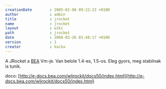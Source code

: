 ```yaml
---
creationDate        : 2005-02-08 09:22:23 +0100 
author              : admin 
title               : jrocket 
name                : jrocket 
layout              : wiki 
path                : jrocket 
date                : 2006-03-26 01:48:17 +0100 
version             : 1 
creator             : kocka 
---
```

A JRocket a [BEA](bea.html) Vm-je. Van belole 1.4-es, 1.5-os. Eleg gyors, meg stabilnak is tunik.

doco:
[http://e-docs.bea.com/wljrockit/docs50/index.html](http://e-docs.bea.com/wljrockit/docs50/index.html)
